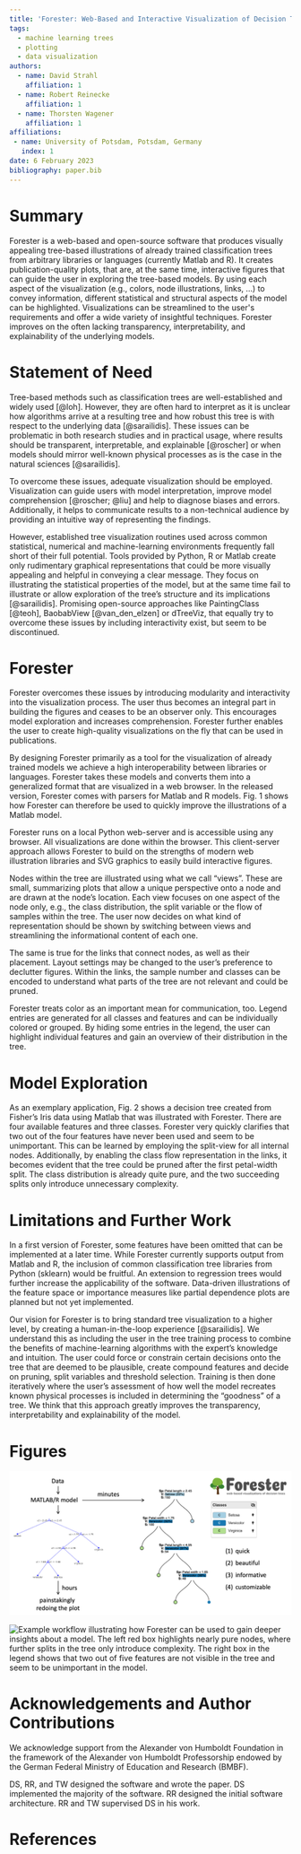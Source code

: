 ```yaml
---
title: 'Forester: Web-Based and Interactive Visualization of Decision Trees'
tags:
  - machine learning trees
  - plotting
  - data visualization
authors:
  - name: David Strahl
    affiliation: 1 
  - name: Robert Reinecke
    affiliation: 1
  - name: Thorsten Wagener
    affiliation: 1
affiliations:
 - name: University of Potsdam, Potsdam, Germany
   index: 1
date: 6 February 2023
bibliography: paper.bib
---
```


# Summary

Forester is a web-based and open-source software that produces visually appealing tree-based illustrations of already trained classification trees from arbitrary libraries or languages (currently Matlab and R).  It creates publication-quality plots, that are, at the same time, interactive figures that can guide the user in exploring the tree-based models. By using each aspect of the visualization (e.g., colors, node illustrations, links, …) to convey information, different statistical and structural aspects of the model can be highlighted. Visualizations can be streamlined to the user's requirements and offer a wide variety of insightful techniques. Forester improves on the often lacking transparency, interpretability, and explainability of the underlying models.

# Statement of Need

Tree-based methods such as classification trees are well-established and widely used [@loh]. However, they are often hard to interpret as it is unclear how algorithms arrive at a resulting tree and how robust this tree is with respect to the underlying data [@sarailidis]. These issues can be problematic in both research studies and in practical usage, where results should be transparent, interpretable, and explainable [@roscher] or when models should mirror well-known physical processes as is the case in the natural sciences [@sarailidis]. 

To overcome these issues, adequate visualization should be employed. Visualization can guide users with model interpretation, improve model comprehension [@roscher; @liu] and help to diagnose biases and errors. Additionally, it helps to communicate results to a non-technical audience by providing an intuitive way of representing the findings.
 
However, established tree visualization routines used across common statistical, numerical and machine-learning environments frequently fall short of their full potential. Tools provided by Python, R or Matlab create only rudimentary graphical representations that could be more visually appealing and helpful in conveying a clear message. They focus on illustrating the statistical properties of the model, but at the same time fail to illustrate or allow exploration of the tree’s structure and its implications [@sarailidis]. Promising open-source approaches like PaintingClass [@teoh], BaobabView [@van_den_elzen] or dTreeViz, that equally try to overcome these issues by including interactivity exist, but seem to be discontinued. 

# Forester

Forester overcomes these issues by introducing modularity and interactivity into the visualization process. The user thus becomes an integral part in building the figures and ceases to be an observer only. This encourages model exploration and increases comprehension. Forester further enables the user to create high-quality visualizations on the fly that can be used in publications.

By designing Forester primarily as a tool for the visualization of already trained models we achieve a high 
interoperability between libraries or languages. Forester takes these models and converts them into a generalized 
format that are visualized in a web browser. In the released version, Forester comes with parsers for Matlab and R 
models. Fig. 1 shows how Forester can therefore be used to quickly improve the illustrations of a 
Matlab 
model.

Forester runs on a local Python web-server and is accessible using any browser. All visualizations are done within the browser. This client-server approach allows Forester to build on the strengths of modern web illustration libraries and SVG graphics to easily build interactive figures. 

Nodes within the tree are illustrated using what we call “views”. These are small, summarizing plots that allow a unique perspective onto a node and are drawn at the node’s location. Each view focuses on one aspect of the node only, e.g., the class distribution, the split variable or the flow of samples within the tree. The user now decides on what kind of representation should be shown by switching between views and streamlining the informational content of each one.

The same is true for the links that connect nodes, as well as their placement. Layout settings may be changed to the user’s preference to declutter figures. Within the links, the sample number and classes can be encoded to understand what parts of the tree are not relevant and could be pruned.

Forester treats color as an important mean for communication, too. Legend entries are generated for all classes and features and can be individually colored or grouped. By hiding some entries in the legend, the user can highlight individual features and gain an overview of their distribution in the tree. 

# Model Exploration

As an exemplary application, Fig. 2 shows a decision tree created from Fisher’s Iris data using 
Matlab that was illustrated with Forester. There are four available features and three classes. Forester very quickly clarifies that two out of the four features have never been used and seem to be unimportant. This can be learned by employing the split-view for all internal nodes. Additionally, by enabling the class flow representation in the links, it becomes evident that the tree could be pruned after the first petal-width split. The class distribution is already quite pure, and the two succeeding splits only introduce unnecessary complexity.

# Limitations and Further Work

In a first version of Forester, some features have been omitted that can be implemented at a later time. While Forester currently supports output from Matlab and R, the inclusion of common classification tree libraries from Python (sklearn) would be fruitful. An extension to regression trees would further increase the applicability of the software. Data-driven illustrations of the feature space or importance measures like partial dependence plots are planned but not yet implemented.

Our vision for Forester is to bring standard tree visualization to a higher level, by creating a human-in-the-loop experience [@sarailidis]. We understand this as including the user in the tree training process to combine the benefits of machine-learning algorithms with the expert’s knowledge and intuition. The user could force or constrain certain decisions onto the tree that are deemed to be plausible, create compound features and decide on pruning, split variables and threshold selection. Training is then done iteratively where the user’s assessment of how well the model recreates known physical processes is included in determining the “goodness” of a tree. We think that this approach greatly improves the transparency, interpretability and explainability of the model.

# Figures

![Workflow of how Forester quickly illustrates a pre-existing model and improves on the visualization.](fig1.png)

![Example workflow illustrating how Forester can be used to gain deeper insights about a model. The left red box 
highlights nearly pure nodes, where further splits in the tree only introduce complexity. The right box in the 
legend shows that two out of five features are not visible in the tree and seem to be unimportant in the model.](fig2.png)

# Acknowledgements and Author Contributions

We acknowledge support from the Alexander von Humboldt Foundation in the framework of the Alexander von Humboldt Professorship endowed by the German Federal Ministry of Education and Research (BMBF).

DS, RR, and TW designed the software and wrote the paper. DS implemented the majority of the software. RR designed the initial software architecture. RR and TW supervised DS in his work.

# References